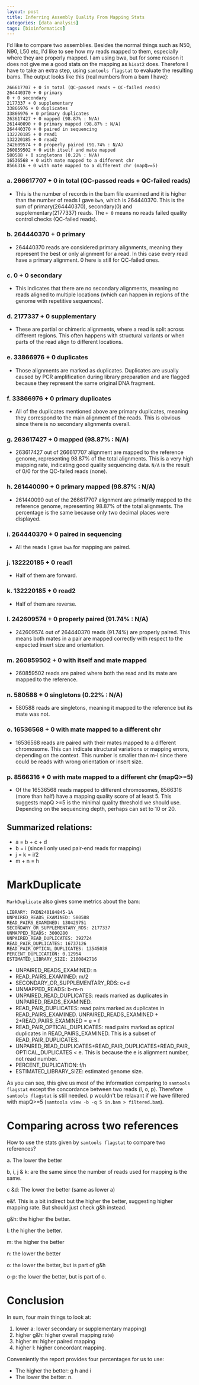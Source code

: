 ```yaml
---
layout: post
title: Inferring Assembly Quality From Mapping Stats
categories: [data analysis]
tags: [bioinformatics]
---
```


I'd like to compare two assemblies. Besides the normal things such as N50, N90, L50 etc, I'd like to see how my reads mapped to them, especially where they are properly mapped. I am using bwa, but for some reason it does not give me a good stats on the mapping as `hisat2` does. Therefore I have to take an extra step, using `samtools flagstat` to evaluate the resulting bams. The output looks like this (real numbers from a bam I have):

```
266617707 + 0 in total (QC-passed reads + QC-failed reads)
264440370 + 0 primary
0 + 0 secondary
2177337 + 0 supplementary
33866976 + 0 duplicates
33866976 + 0 primary duplicates
263617427 + 0 mapped (98.87% : N/A)
261440090 + 0 primary mapped (98.87% : N/A)
264440370 + 0 paired in sequencing
132220185 + 0 read1
132220185 + 0 read2
242609574 + 0 properly paired (91.74% : N/A)
260859502 + 0 with itself and mate mapped
580588 + 0 singletons (0.22% : N/A)
16536568 + 0 with mate mapped to a different chr
8566316 + 0 with mate mapped to a different chr (mapQ>=5)
```



### a. **266617707 + 0 in total (QC-passed reads + QC-failed reads)**

- This is the number of records in the bam file examined and it is higher than the number of reads I gave `bwa`, which is 264440370. This is the sum of primary(264440370), secondary(0) and supplementary(2177337) reads. The `+ 0` means no reads failed quality control checks (QC-failed reads). 

### b. **264440370 + 0 primary**

- 264440370 reads are considered primary alignments, meaning they represent the best or only alignment for a read. In this case every read have a primary alignment. 0 here is still for QC-failed ones.

### c. **0 + 0 secondary**

- This indicates that there are no secondary alignments, meaning no reads aligned to multiple locations (which can happen in regions of the genome with repetitive sequences).

### d. **2177337 + 0 supplementary**

- These are partial or chimeric alignments, where a read is split across different regions. This often happens with structural variants or when parts of the read align to different locations.

### e. **33866976 + 0 duplicates**

- Those alignments are marked as duplicates. Duplicates are usually caused by PCR amplification during library preparation and are flagged because they represent the same original DNA fragment.

### f. **33866976 + 0 primary duplicates**

- All of the duplicates mentioned above are primary duplicates, meaning they correspond to the main alignment of the reads. This is obvious since there is no secondary alignments overall.

### g. **263617427 + 0 mapped (98.87% : N/A)**

- 263617427 out of 266617707 alignment are mapped to the reference genome, representing 98.87% of the total alignments. This is a very high mapping rate, indicating good quality sequencing data. `N/A` is the result of 0/0 for the QC-failed reads (none).

### h. **261440090 + 0 primary mapped (98.87% : N/A)**

- 261440090 out of the 266617707 alignment are primarily mapped to the reference genome, representing 98.87% of the total alignments. The percentage is the same because only two decimal places were displayed.

### i. **264440370 + 0 paired in sequencing**

- All the reads I gave `bwa` for mapping are paired.

### j. **132220185 + 0 read1**

- Half of them are forward.

### k. **132220185 + 0 read2**

- Half of them are reverse. 

### l. **242609574 + 0 properly paired (91.74% : N/A)**

- 242609574 out of 264440370 reads (91.74%) are properly paired. This means both mates in a pair are mapped correctly with respect to the expected insert size and orientation.

### m. **260859502 + 0 with itself and mate mapped**

- 260859502 reads are paired where both the read and its mate are mapped to the reference. 

### n. **580588 + 0 singletons (0.22% : N/A)**

- 580588 reads are singletons, meaning it mapped to the reference but its mate was not. 

### o. **16536568 + 0 with mate mapped to a different chr**

- 16536568 reads are paired with their mates mapped to a different chromosome. This can indicate structural variations or mapping errors, depending on the context. This number is smaller than m-l since there could be reads with wrong orientation or insert size. 

### p. **8566316 + 0 with mate mapped to a different chr (mapQ>=5)**

- Of the 16536568 reads mapped to different chromosomes, 8566316 (more than half) have a mapping quality score of at least 5. This suggests mapQ >=5 is the minimal quality threshold we should use. Depending on the sequencing depth, perhaps can set to 10 or 20.

  

## Summarized relations:

- a = b + c + d
- b = i (since I only used pair-end reads for mapping)
- j = k = i/2
- m + n = h

# MarkDuplicate

`MarkDuplicate` also gives some metrics about the bam: 

```
LIBRARY: FKDN240184845-1A	
UNPAIRED_READS_EXAMINED: 580588	
READ_PAIRS_EXAMINED: 130429751	
SECONDARY_OR_SUPPLEMENTARY_RDS: 2177337	
UNMAPPED_READS: 3000280	
UNPAIRED_READ_DUPLICATES: 392724	
READ_PAIR_DUPLICATES: 16737126	
READ_PAIR_OPTICAL_DUPLICATES: 13545038	
PERCENT_DUPLICATION: 0.12954	
ESTIMATED_LIBRARY_SIZE: 2100842716
```

- UNPAIRED_READS_EXAMINED: n
- READ_PAIRS_EXAMINED: m/2
- SECONDARY_OR_SUPPLEMENTARY_RDS: c+d
- UNMAPPED_READS: b-m-n
- UNPAIRED_READ_DUPLICATES: reads marked as duplicates in UNPAIRED_READS_EXAMINED.
- READ_PAIR_DUPLICATES: read pairs marked as duplicates in READ_PAIRS_EXAMINED. UNPAIRED_READS_EXAMINED + 2*READ_PAIRS_EXAMINED = e = f
- READ_PAIR_OPTICAL_DUPLICATES: read pairs marked as optical duplicates in READ_PAIRS_EXAMINED. This is a subset of READ_PAIR_DUPLICATES.
- UNPAIRED_READ_DUPLICATES+READ_PAIR_DUPLICATES+READ_PAIR_OPTICAL_DUPLICATES < e. This is because the e is alignment number, not read number.
- PERCENT_DUPLICATION: f/h
- ESTIMATED_LIBRARY_SIZE: estimated genome size.

As you can see, this give us most of the information comparing to `samtools flagstat` except the concordance between two reads (l, o, p). Therefore `samtools flagstat` is still needed. p wouldn't be relavant if we have filtered with mapQ>=5 (`samtools view -b -q 5 in.bam > filtered.bam`).

# Comparing across two references

How to use the stats given by `samtools flagstat` to compare two references?

a. The lower the better

b, i, j & k: are the same since the number of reads used for mapping is the same.

c &d: The lower the better (same as lower a)

e&f. This is a bit indirect but the higher the better, suggesting higher mapping rate. But should just check g&h instead.

g&h: the higher the better.

l: the higher the better.

m: the higher the better

n: the lower the better

o: the lower the better, but is part of g&h

o-p: the lower the better, but is part of o. 

# Conclusion

In sum, four main things to look at: 

1. lower a: lower secondary or supplementary mapping)
2. higher g&h: higher overall mapping rate)
3. higher m: higher paired mapping
4. higher l: higher concordant mapping.

Conveniently the report provides four percentages for us to use: 

-  The higher the better: g h and i
- The lower the better: n.

